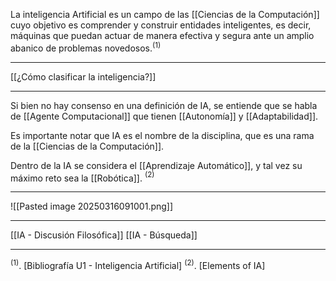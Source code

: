 La inteligencia Artificial es un campo de las [[Ciencias de la Computación]] cuyo objetivo es comprender y construir entidades inteligentes, es decir, máquinas que puedan actuar de manera efectiva y segura ante un amplio abanico de problemas novedosos.$^{(1)}$
***
[[¿Cómo clasificar la inteligencia?]] 
***
Si bien no hay consenso en una definición de IA, se entiende que se habla de [[Agente Computacional]] que tienen [[Autonomía]] y [[Adaptabilidad]].

Es importante notar que IA es el nombre de la disciplina, que es una rama de la [[Ciencias de la Computación]].

Dentro de la IA se considera el [[Aprendizaje Automático]], y tal vez su máximo reto sea la [[Robótica]]. $^{(2)}$
***
![[Pasted image 20250316091001.png]]
***
[[IA - Discusión Filosófica]]
[[IA - Búsqueda]]
***
$^{(1)}.$ [Bibliografía U1 - Inteligencia Artificial]
$^{(2)}$. [Elements of IA]
